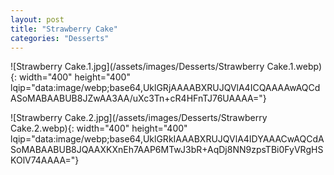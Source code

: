 ```yaml
---
layout: post
title: "Strawberry Cake"
categories: "Desserts"
---
```

![Strawberry Cake.1.jpg](/assets/images/Desserts/Strawberry Cake.1.webp){: width="400" height="400" lqip="data:image/webp;base64,UklGRjAAAABXRUJQVlA4ICQAAAAwAQCdASoMABAABUB8JZwAA3AA/uXc3Tn+cR4HFnTJ76UAAAA="}

![Strawberry Cake.2.jpg](/assets/images/Desserts/Strawberry Cake.2.webp){: width="400" height="400" lqip="data:image/webp;base64,UklGRkIAAABXRUJQVlA4IDYAAACwAQCdASoMABAABUB8JQAAXKXnEh7AAP6MTwJ3bR+AqDj8NN9zpsTBi0FyVRgHSKOlV74AAAA="}

